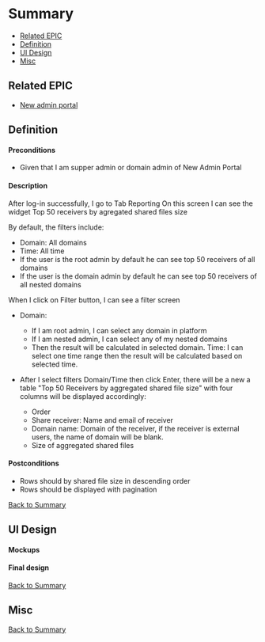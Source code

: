 # Summary

* [Related EPIC](#related-epic)
* [Definition](#definition)
* [UI Design](#ui-design)
* [Misc](#misc)

## Related EPIC

* [New admin portal](./README.md)

## Definition

#### Preconditions

- Given that I am supper admin or domain admin of New Admin Portal

#### Description

After log-in successfully, I go to  Tab Reporting
On this screen I can see the widget Top 50 receivers by agregated shared files size

By default, the filters include:
- Domain: All domains
- Time: All time
- If the user is the root admin by default he can see top 50 receivers of all domains
- If the user is the domain admin by default he can see top 50 receivers of all nested domains

When I click on Filter button, I can see a filter screen
- Domain:
    - If I am root admin, I can select any domain in platform
    - If I am nested admin, I can select any of my nested domains
    - Then the result will be calculated in selected domain.
      Time: I can select one time range then the result will be calculated based on selected time.

- After I select filters Domain/Time then click Enter, there will be a new a table "Top 50 Receivers by aggregated shared file size" with four columns will be displayed accordingly:
    - Order
    - Share receiver: Name and email of receiver
    - Domain name: Domain of the receiver, if the receiver is external users, the name of domain will be blank.
    - Size of aggregated shared files

#### Postconditions

- Rows should by shared file size in descending order
- Rows should be displayed with pagination

[Back to Summary](#summary)

## UI Design

#### Mockups

#### Final design

[Back to Summary](#summary)

## Misc

[Back to Summary](#summary)



